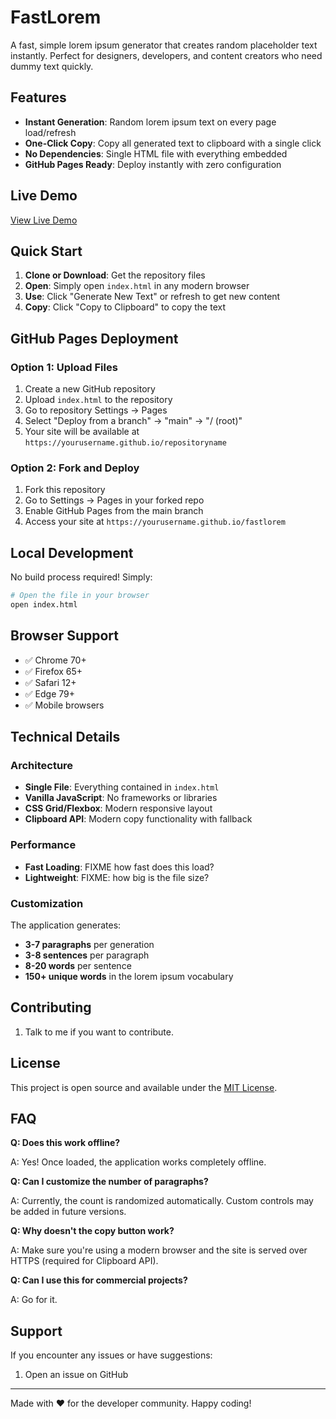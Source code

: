 # FastLorem

A fast, simple lorem ipsum generator that creates random placeholder text instantly. Perfect for designers, developers, and content creators who need dummy text quickly.

## Features

- **Instant Generation**: Random lorem ipsum text on every page load/refresh
- **One-Click Copy**: Copy all generated text to clipboard with a single click
- **No Dependencies**: Single HTML file with everything embedded
- **GitHub Pages Ready**: Deploy instantly with zero configuration

## Live Demo

[View Live Demo](https://istisiki.github.io/fastlorem)

## Quick Start

1. **Clone or Download**: Get the repository files
2. **Open**: Simply open `index.html` in any modern browser
3. **Use**: Click "Generate New Text" or refresh to get new content
4. **Copy**: Click "Copy to Clipboard" to copy the text

## GitHub Pages Deployment

### Option 1: Upload Files

1. Create a new GitHub repository
2. Upload `index.html` to the repository
3. Go to repository Settings → Pages
4. Select "Deploy from a branch" → "main" → "/ (root)"
5. Your site will be available at `https://yourusername.github.io/repositoryname`

### Option 2: Fork and Deploy

1. Fork this repository
2. Go to Settings → Pages in your forked repo
3. Enable GitHub Pages from the main branch
4. Access your site at `https://yourusername.github.io/fastlorem`

## Local Development

No build process required! Simply:

```bash
# Open the file in your browser
open index.html
```

## Browser Support

- ✅ Chrome 70+
- ✅ Firefox 65+
- ✅ Safari 12+
- ✅ Edge 79+
- ✅ Mobile browsers

## Technical Details

### Architecture

- **Single File**: Everything contained in `index.html`
- **Vanilla JavaScript**: No frameworks or libraries
- **CSS Grid/Flexbox**: Modern responsive layout
- **Clipboard API**: Modern copy functionality with fallback

### Performance

- **Fast Loading**: FIXME how fast does this load?
- **Lightweight**: FIXME: how big is the file size?

### Customization

The application generates:

- **3-7 paragraphs** per generation
- **3-8 sentences** per paragraph
- **8-20 words** per sentence
- **150+ unique words** in the lorem ipsum vocabulary

## Contributing

1. Talk to me if you want to contribute.

## License

This project is open source and available under the [MIT License](LICENSE).

## FAQ

**Q: Does this work offline?**

A: Yes! Once loaded, the application works completely offline.

**Q: Can I customize the number of paragraphs?**

A: Currently, the count is randomized automatically. Custom controls may be added in future versions.

**Q: Why doesn't the copy button work?**

A: Make sure you're using a modern browser and the site is served over HTTPS (required for Clipboard API).

**Q: Can I use this for commercial projects?**

A: Go for it.

## Support

If you encounter any issues or have suggestions:

1. Open an issue on GitHub

---

Made with ❤️ for the developer community. Happy coding!

